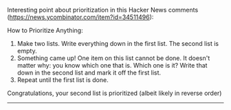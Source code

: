 Interesting point about prioritization in this Hacker News comments (https://news.ycombinator.com/item?id=34511496):

How to Prioritize Anything:
1. Make two lists. Write everything down in the first list. The second list is empty.
2. Something came up! One item on this list cannot be done. It doesn't matter why: you know which one that is. Which one is it? Write that down in the second list and mark it off the first list.
3. Repeat until the first list is done.

Congratulations, your second list is prioritized (albeit likely in reverse order)

---
